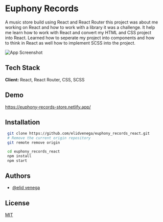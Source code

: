 # Euphony Records

A music store build using React and React Router this project was about me
working on React and how to work with a library it was a challenge. It help me learn how to work with React and convert my HTML and CSS project into React.
Learned how to seperate my project into components and how to think in React as well how to implement SCSS into the project.

![App Screenshot](https://media.giphy.com/media/S99bETopGmpPOCEHxS/giphy.gif)

## Tech Stack

**Client:** React, React Router, CSS, SCSS

## Demo

https://euphony-records-store.netlify.app/

## Installation

```bash
 git clone https://github.com/elidvenega/euphony_records_react.git
 # Remove the current origin repository
 git remote remove origin

```

```bash
 cd euphony_records_react
 npm install
 npm start
```

## Authors

- [@elid venega](https://github.com/elidvenega)

## License

[MIT](https://choosealicense.com/licenses/mit/)
